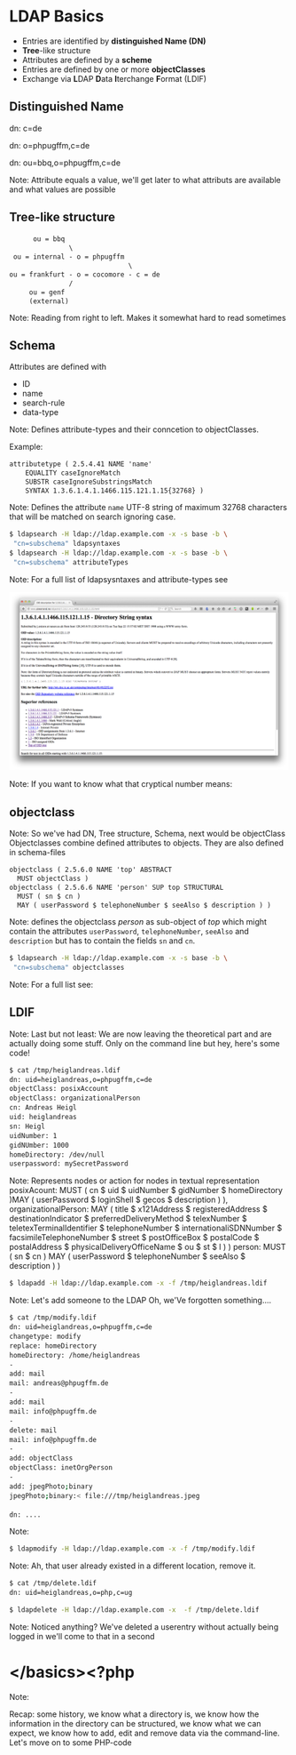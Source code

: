 # LDAP Basics



<ul>
<li>Entries are identified by <strong>distinguished Name (DN)</strong></li>
<li class="fragment fade-in"><strong>Tree</strong>-like structure</li>
<li class="fragment fade-in">Attributes are defined by a <strong>scheme</strong></li>
<li class="fragment fade-in">Entries are defined by one or more <strong>objectClasses</strong></li>
<li class="fragment fade-in">Exchange via <strong>L</strong>DAP <strong>D</strong>ata <strong>I</strong>terchange <strong>F</strong>ormat (LDIF)</li>
</ul>



## Distinguished Name




dn: c=de

dn: o=phpugffm,c=de

dn: ou=bbq,o=phpugffm,c=de

Note:
Attribute equals a value, we'll get later to what attributs are available and what values are possible




## Tree-like structure




```plain
      ou = bbq
               \
 ou = internal - o = phpugffm
                              \
ou = frankfurt - o = cocomore - c = de
               /
     ou = genf
     (external)
```

Note:
Reading from right to left. Makes it somewhat hard to read sometimes



## Schema




Attributes are defined with

* ID
* name
* search-rule
* data-type

Note:
Defines attribute-types and their conncetion to objectClasses.




Example:

```plain
attributetype ( 2.5.4.41 NAME 'name'
	EQUALITY caseIgnoreMatch
	SUBSTR caseIgnoreSubstringsMatch
	SYNTAX 1.3.6.1.4.1.1466.115.121.1.15{32768} )
```

Note:
Defines the attribute ```name``` UTF-8 string of maximum 32768 characters
that will be matched on search ignoring case.




```bash
$ ldapsearch -H ldap://ldap.example.com -x -s base -b \
 "cn=subschema" ldapsyntaxes
$ ldapsearch -H ldap://ldap.example.com -x -s base -b \
 "cn=subschema" attributeTypes
```

Note:
For a full list of ldapsysntaxes and attribute-types see




<img style="background:transparent; border:none;" src="../img/syntax.png" alt="http://www.alvestrand.no/objectid/1.3.6.1.4.1.1466.115.121.1.15.html" title="Directory String Syntax"/>

Note:
If you want to know what that cryptical number means:




## objectclass

Note:
So we've had DN, Tree structure, Schema, next would be objectClass
Objectclasses combine defined attributes to objects. They are also defined in schema-files




```plain
objectclass ( 2.5.6.0 NAME 'top' ABSTRACT
  MUST objectClass )
objectclass ( 2.5.6.6 NAME 'person' SUP top STRUCTURAL
  MUST ( sn $ cn )
  MAY ( userPassword $ telephoneNumber $ seeAlso $ description ) )

```

Note:
defines the objectclass *person* as sub-object of *top* which might
 contain the attributes ```userPassword```, ```telephoneNumber```, ```seeAlso```
 and ```description``` but has to contain the fields ```sn``` and ```cn```.




```bash
$ ldapsearch -H ldap://ldap.example.com -x -s base -b \
 "cn=subschema" objectclasses
```
Note:
For a full list see:




## LDIF

Note:
Last but not least:
We are now leaving the theoretical part and are actually doing some stuff. Only on the command line but hey, here's some code!





```bash
$ cat /tmp/heiglandreas.ldif
dn: uid=heiglandreas,o=phpugffm,c=de
objectClass: posixAccount
objectClass: organizationalPerson
cn: Andreas Heigl
uid: heiglandreas
sn: Heigl
uidNumber: 1
gidNUmber: 1000
homeDirectory: /dev/null
userpassword: mySecretPassword
```
Note:
Represents nodes or action for nodes in textual representation
posixAcount: MUST ( cn $ uid $ uidNumber $ gidNumber $ homeDirectory )MAY ( userPassword $ loginShell $ gecos $ description ) ),
organizationalPerson: MAY ( title $ x121Address $ registeredAddress $ destinationIndicator $ preferredDeliveryMethod $ telexNumber $ teletexTerminalIdentifier $ telephoneNumber $ internationaliSDNNumber $ facsimileTelephoneNumber $ street $ postOfficeBox $ postalCode $ postalAddress $ physicalDeliveryOfficeName $ ou $ st $ l ) )
person:  MUST ( sn $ cn ) MAY ( userPassword $ telephoneNumber $ seeAlso $ description ) )




```bash
$ ldapadd -H ldap://ldap.example.com -x -f /tmp/heiglandreas.ldif
```
Note:
Let's add someone to the LDAP
Oh, we'Ve forgotten something....





```bash
$ cat /tmp/modify.ldif
dn: uid=heiglandreas,o=phpugffm,c=de
changetype: modify
replace: homeDirectory
homeDirectory: /home/heiglandreas
-
add: mail
mail: andreas@phpugffm.de
-
add: mail
mail: info@phpugffm.de
-
delete: mail
mail: info@phpugffm.de
-
add: objectClass
objectClass: inetOrgPerson
-
add: jpegPhoto;binary
jpegPhoto;binary:< file:///tmp/heiglandreas.jpeg

dn: ....
```
Note:




```bash
$ ldapmodify -H ldap://ldap.example.com -x -f /tmp/modify.ldif
```
Note:
Ah, that user already existed in a different location, remove it.



```bash
$ cat /tmp/delete.ldif
dn: uid=heiglandreas,o=php,c=ug
```




```bash
$ ldapdelete -H ldap://ldap.example.com -x  -f /tmp/delete.ldif
```
Note:
Noticed anything? We've deleted a userentry without actually being logged in we'll come to that in a second




# &lt;/basics&gt;<?php

Note:

Recap: some history, we know what a directory is, we know how the information
in the directory can be structured, we know what we can expect, we know how to
add, edit and remove data via the command-line.
Let's move on to some PHP-code